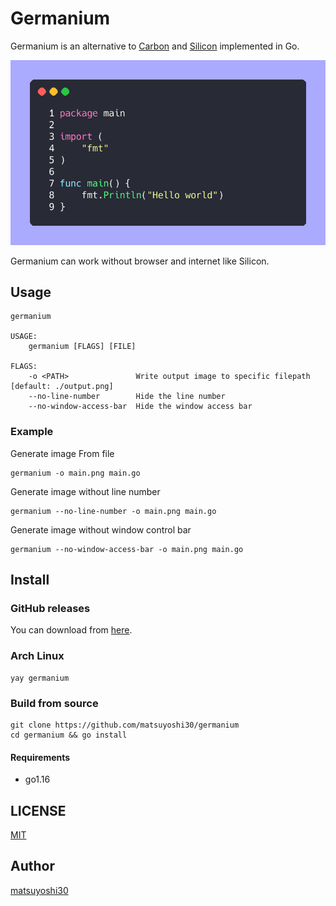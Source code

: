 # Germanium

Germanium is an alternative to [Carbon](https://github.com/carbon-app/carbon) and [Silicon](https://github.com/Aloxaf/silicon) implemented in Go.

![screenshot](assets/img/sample.png)

Germanium can work without browser and internet like Silicon.


## Usage

```
germanium

USAGE:
    germanium [FLAGS] [FILE]

FLAGS:
    -o <PATH>               Write output image to specific filepath [default: ./output.png]
    --no-line-number        Hide the line number
    --no-window-access-bar  Hide the window access bar
```

### Example

Generate image From file

```
germanium -o main.png main.go
```

Generate image without line number

```
germanium --no-line-number -o main.png main.go
```

Generate image without window control bar

```
germanium --no-window-access-bar -o main.png main.go
```


## Install

### GitHub releases

You can download from [here](https://github.com/matsuyoshi30/germanium/releases).

### Arch Linux

```
yay germanium
```

### Build from source

```
git clone https://github.com/matsuyoshi30/germanium
cd germanium && go install
```

#### Requirements

- go1.16


## LICENSE

[MIT](./LICENSE)


## Author

[matsuyoshi30](https://twitter.com/matsuyoshi30)
